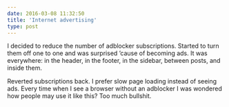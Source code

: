 ```yaml
---
date: 2016-03-08 11:32:50
title: 'Internet advertising'
type: post
---
```


I decided to reduce the number of adblocker subscriptions. Started to turn them off one to one and
was surprised ’cause of becoming ads. It was everywhere: in the header, in the footer, in the
sidebar, between posts, and inside them.

Reverted subscriptions back. I prefer slow page loading instead of seeing ads. Every time when I see
a browser without an adblocker I was wondered how people may use it like this? Too much bullshit.
